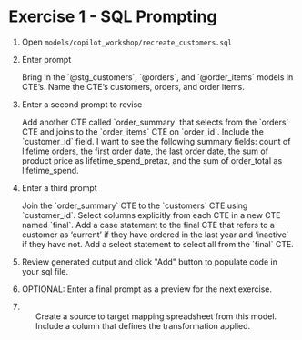 # Exercise 1 - SQL Prompting

1. Open `models/copilot_workshop/recreate_customers.sql`
   
2. Enter prompt
<ul>Bring in the `@stg_customers`, `@orders`, and `@order_items` 
   models in CTE’s. Name the CTE’s customers, orders, and order items.</ul>

3. Enter a second prompt to revise
<ul>Add another CTE called `order_summary` that selects from the `orders` CTE 
   and joins to the `order_items` CTE on `order_id`. Include the `customer_id` field.   
I want to see the following summary fields: count of lifetime orders, 
   the first order date, the last order date, 
   the sum of product price as lifetime_spend_pretax, 
   and the sum of order_total as lifetime_spend.</ul>

4. Enter a third prompt
<ul>Join the `order_summary` CTE to the `customers` CTE using `customer_id`.  
   Select columns explicitly from each CTE in a new CTE named `final`.  
Add a case statement to the final CTE that refers to a customer as ‘current’ 
   if they have ordered in the last year and ‘inactive’ if they have not.  
Add a select statement to select all from the `final` CTE.</ul>

5. Review generated output and click "Add" button to populate code in your sql file.
   
6. OPTIONAL: Enter a final prompt as a preview for the next exercise.
7. <ul>Create a source to target mapping spreadsheet from this model.  
   Include a column that defines the transformation applied.</ul>

